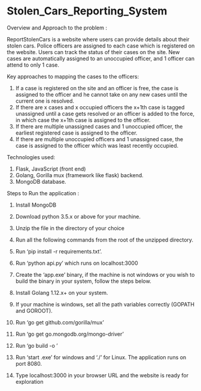 # Stolen_Cars_Reporting_System


Overview and Approach to the problem :

ReportStolenCars is a website where users can provide details about their stolen cars. Police officers are assigned to each case which is registered on the website. Users can track the status of their cases on the site. New cases are automatically assigned to an unoccupied officer, and 1 officer can attend to only 1 case.

Key approaches to mapping the cases to the officers:

1) If a case is registered on the site and an officer is free, the case is assigned to the officer and he cannot take on any new cases until the current one is resolved.
2) If there are x cases and x occupied officers the x+1th case is tagged unassigned until a case gets resolved or an officer is added to the force, in which case the x+1th case is assigned to the officer.
3) If there are multiple unassigned cases and 1 unoccupied officer, the earliest registered case is assigned to the officer.
4) If there are multiple unoccupied officers and 1 unassigned case, the case is assigned to the officer which was least recently occupied.

Technologies used: 
1) Flask, JavaScript (front end)
2) Golang, Gorilla mux (framework like flask) backend.
3) MongoDB database.

Steps to Run the application :
1) Install MongoDB 
2) Download python 3.5.x or above for your machine.
3) Unzip the file in the directory of your choice
4) Run all the following commands from the root of the unzipped directory.
5) Run ‘pip install -r requirements.txt’.
6) Run ‘python api.py’ which runs on localhost:3000
7) Create the ‘app.exe’  binary, if the machine is not windows or you wish to build the binary in your system, follow the steps below.

8) Install Golang 1.12.x+ on your system.
9) If your machine is windows, set all the path variables correctly (GOPATH and GOROOT).
10) Run ‘go get github.com/gorilla/mux’
11) Run ‘go get go.mongodb.org/mongo-driver’
12) Run ‘go build -o <file-name>’
13) Run ‘start <file-name>.exe’ for windows and ‘./<file-name>’ for Linux. The application runs on port 8080.
14) Type localhost:3000 in your browser URL and the website is ready for exploration
